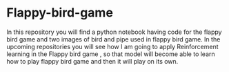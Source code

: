 # Flappy-bird-game
In this repository you will find a python notebook having code for the flappy bird game and two images of bird and pipe used in flappy bird game.
In the upcoming repositories you will see how I am going to apply Reinforcement learning in the Flappy bird game , so that model will become able to learn how to play flappy bird game and then it will play on its own.
